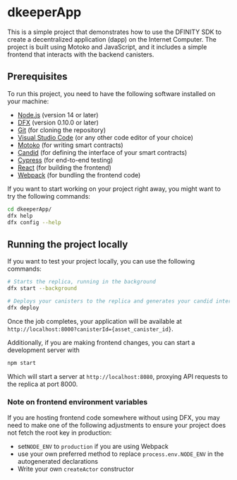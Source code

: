 # dkeeperApp

This is a simple project that demonstrates how to use the DFINITY SDK to create a decentralized application (dapp) on the Internet Computer. The project is built using Motoko and JavaScript, and it includes a simple frontend that interacts with the backend canisters.

## Prerequisites
To run this project, you need to have the following software installed on your machine:
- [Node.js](https://nodejs.org/en/download/) (version 14 or later)
- [DFX](https://internetcomputer.org/docs/current/developers-guide/install-upgrade-remove/) (version 0.10.0 or later)
- [Git](https://git-scm.com/downloads) (for cloning the repository)
- [Visual Studio Code](https://code.visualstudio.com/) (or any other code editor of your choice)
- [Motoko](https://internetcomputer.org/docs/current/motoko/motoko-intro/) (for writing smart contracts)
- [Candid](https://internetcomputer.org/docs/current/candid/candid-intro/) (for defining the interface of your smart contracts)
- [Cypress](https://www.cypress.io/) (for end-to-end testing)
- [React](https://reactjs.org/) (for building the frontend)
- [Webpack](https://webpack.js.org/) (for bundling the frontend code)


If you want to start working on your project right away, you might want to try the following commands:

```bash
cd dkeeperApp/
dfx help
dfx config --help
```

## Running the project locally

If you want to test your project locally, you can use the following commands:

```bash
# Starts the replica, running in the background
dfx start --background

# Deploys your canisters to the replica and generates your candid interface
dfx deploy
```

Once the job completes, your application will be available at `http://localhost:8000?canisterId={asset_canister_id}`.

Additionally, if you are making frontend changes, you can start a development server with

```bash
npm start
```

Which will start a server at `http://localhost:8080`, proxying API requests to the replica at port 8000.

### Note on frontend environment variables

If you are hosting frontend code somewhere without using DFX, you may need to make one of the following adjustments to ensure your project does not fetch the root key in production:

- set`NODE_ENV` to `production` if you are using Webpack
- use your own preferred method to replace `process.env.NODE_ENV` in the autogenerated declarations
- Write your own `createActor` constructor